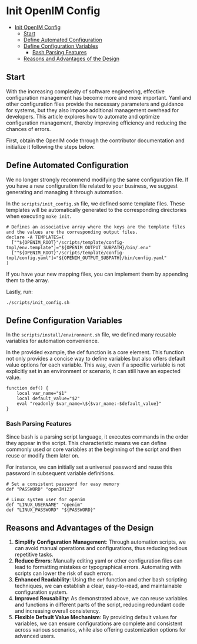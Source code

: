 # Init OpenIM Config

- [Init OpenIM Config](#init-openim-config)
  - [Start](#start)
  - [Define Automated Configuration](#define-automated-configuration)
  - [Define Configuration Variables](#define-configuration-variables)
    - [Bash Parsing Features](#bash-parsing-features)
  - [Reasons and Advantages of the Design](#reasons-and-advantages-of-the-design)


##  Start

With the increasing complexity of software engineering, effective configuration management has become more and more important. Yaml and other configuration files provide the necessary parameters and guidance for systems, but they also impose additional management overhead for developers. This article explores how to automate and optimize configuration management, thereby improving efficiency and reducing the chances of errors.

First, obtain the OpenIM code through the contributor documentation and initialize it following the steps below.

## Define Automated Configuration

We no longer strongly recommend modifying the same configuration file. If you have a new configuration file related to your business, we suggest generating and managing it through automation.

In the `scripts/init_config.sh` file, we defined some template files. These templates will be automatically generated to the corresponding directories when executing `make init`.

```
# Defines an associative array where the keys are the template files and the values are the corresponding output files.
declare -A TEMPLATES=(
  [""${OPENIM_ROOT}"/scripts/template/config-tmpl/env.template"]="${OPENIM_OUTPUT_SUBPATH}/bin/.env"
  [""${OPENIM_ROOT}"/scripts/template/config-tmpl/config.yaml"]="${OPENIM_OUTPUT_SUBPATH}/bin/config.yaml"
)
```

If you have your new mapping files, you can implement them by appending them to the array.

Lastly, run:

```
./scripts/init_config.sh
```

## Define Configuration Variables

In the `scripts/install/environment.sh` file, we defined many reusable variables for automation convenience.

In the provided example, the def function is a core element. This function not only provides a concise way to define variables but also offers default value options for each variable. This way, even if a specific variable is not explicitly set in an environment or scenario, it can still have an expected value.

```
function def() {
    local var_name="$1"
    local default_value="$2"
    eval "readonly $var_name=\${$var_name:-$default_value}"
}
```

### Bash Parsing Features

Since bash is a parsing script language, it executes commands in the order they appear in the script. This characteristic means we can define commonly used or core variables at the beginning of the script and then reuse or modify them later on.

For instance, we can initially set a universal password and reuse this password in subsequent variable definitions.

```
# Set a consistent password for easy memory
def "PASSWORD" "openIM123"

# Linux system user for openim
def "LINUX_USERNAME" "openim"
def "LINUX_PASSWORD" "${PASSWORD}"
```

## Reasons and Advantages of the Design

1. **Simplify Configuration Management**: Through automation scripts, we can avoid manual operations and configurations, thus reducing tedious repetitive tasks.
2. **Reduce Errors**: Manually editing yaml or other configuration files can lead to formatting mistakes or typographical errors. Automating with scripts can lower the risk of such errors.
3. **Enhanced Readability**: Using the `def` function and other bash scripting techniques, we can establish a clear, easy-to-read, and maintainable configuration system.
4. **Improved Reusability**: As demonstrated above, we can reuse variables and functions in different parts of the script, reducing redundant code and increasing overall consistency.
5. **Flexible Default Value Mechanism**: By providing default values for variables, we can ensure configurations are complete and consistent across various scenarios, while also offering customization options for advanced users.
